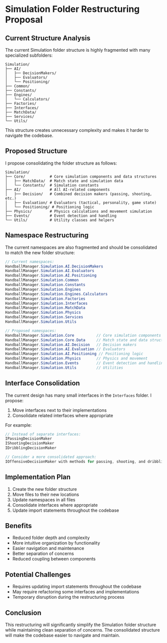 # Simulation Folder Restructuring Proposal

## Current Structure Analysis

The current Simulation folder structure is highly fragmented with many specialized subfolders:

```
Simulation/
├── AI/
│   ├── DecisionMakers/
│   ├── Evaluators/
│   └── Positioning/
├── Common/
├── Constants/
├── Engines/
│   └── Calculators/
├── Factories/
├── Interfaces/
├── MatchData/
├── Services/
└── Utils/
```

This structure creates unnecessary complexity and makes it harder to navigate the codebase.

## Proposed Structure

I propose consolidating the folder structure as follows:

```
Simulation/
├── Core/           # Core simulation components and data structures
│   ├── MatchData/  # Match state and simulation data
│   └── Constants/  # Simulation constants
├── AI/             # All AI-related components
│   ├── Decision/   # Combined decision makers (passing, shooting, etc.)
│   ├── Evaluation/ # Evaluators (tactical, personality, game state)
│   └── Positioning/ # Positioning logic
├── Physics/        # Physics calculations and movement simulation
├── Events/         # Event detection and handling
└── Utils/          # Utility classes and helpers
```

## Namespace Restructuring

The current namespaces are also fragmented and should be consolidated to match the new folder structure:

```csharp
// Current namespaces:
HandballManager.Simulation.AI.DecisionMakers
HandballManager.Simulation.AI.Evaluators
HandballManager.Simulation.AI.Positioning
HandballManager.Simulation.Common
HandballManager.Simulation.Constants
HandballManager.Simulation.Engines
HandballManager.Simulation.Engines.Calculators
HandballManager.Simulation.Factories
HandballManager.Simulation.Interfaces
HandballManager.Simulation.MatchData
HandballManager.Simulation.Physics
HandballManager.Simulation.Services
HandballManager.Simulation.Utils

// Proposed namespaces:
HandballManager.Simulation.Core          // Core simulation components
HandballManager.Simulation.Core.Data     // Match state and data structures
HandballManager.Simulation.AI.Decision   // Decision makers
HandballManager.Simulation.AI.Evaluation // Evaluators
HandballManager.Simulation.AI.Positioning // Positioning logic
HandballManager.Simulation.Physics       // Physics and movement
HandballManager.Simulation.Events        // Event detection and handling
HandballManager.Simulation.Utils         // Utilities
```

## Interface Consolidation

The current design has many small interfaces in the `Interfaces` folder. I propose:

1. Move interfaces next to their implementations
2. Consolidate related interfaces where appropriate

For example:

```csharp
// Instead of separate interfaces:
IPassingDecisionMaker
IShootingDecisionMaker
IDribblingDecisionMaker

// Consider a more consolidated approach:
IOffensiveDecisionMaker with methods for passing, shooting, and dribbling
```

## Implementation Plan

1. Create the new folder structure
2. Move files to their new locations
3. Update namespaces in all files
4. Consolidate interfaces where appropriate
5. Update import statements throughout the codebase

## Benefits

- Reduced folder depth and complexity
- More intuitive organization by functionality
- Easier navigation and maintenance
- Better separation of concerns
- Reduced coupling between components

## Potential Challenges

- Requires updating import statements throughout the codebase
- May require refactoring some interfaces and implementations
- Temporary disruption during the restructuring process

## Conclusion

This restructuring will significantly simplify the Simulation folder structure while maintaining clean separation of concerns. The consolidated structure will make the codebase easier to navigate and maintain.